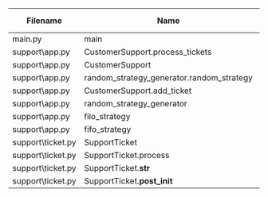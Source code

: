 
| Filename | Name | Type | Start:End Line | Complexity | Clasification |
| -------- | ---- | ---- | -------------- | ---------- | ------------- |
| main.py | main | F | 4:16 | 2 | A |
| support\app.py | CustomerSupport.process_tickets | M | 34:41 | 3 | A |
| support\app.py | CustomerSupport | C | 27:41 | 3 | A |
| support\app.py | random_strategy_generator.random_strategy | F | 19:22 | 2 | A |
| support\app.py | CustomerSupport.add_ticket | M | 31:32 | 1 | A |
| support\app.py | random_strategy_generator | F | 18:24 | 1 | A |
| support\app.py | filo_strategy | F | 14:15 | 1 | A |
| support\app.py | fifo_strategy | F | 10:11 | 1 | A |
| support\ticket.py | SupportTicket | C | 5:24 | 2 | A |
| support\ticket.py | SupportTicket.process | M | 23:24 | 1 | A |
| support\ticket.py | SupportTicket.__str__ | M | 14:16 | 1 | A |
| support\ticket.py | SupportTicket.__post_init__ | M | 11:12 | 1 | A |

